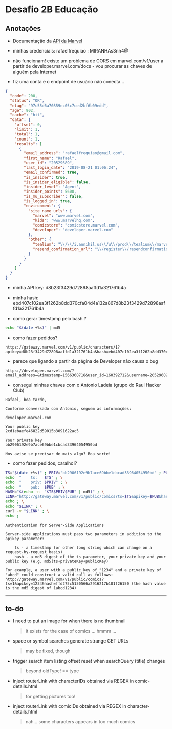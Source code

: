 # Desafio 2B Educação

## Anotações

- Documentação da [API da Marvel](https://developer.marvel.com/documentation/getting_started)

- minhas credenciais: rafaelfrequiao : MIRANHAs3nh4@

- não funcionam! existe um problema de CORS em marvel.com/v1/user a partir de developer.marvel.com/docs - vou procurar as chaves de alguém pela Internet

- fiz uma conta e o endpoint de usuário não conecta...

```json
{
  "code": 200,
  "status": "OK",
  "etag": "97c55d6a70859ec05c7ced2bf6b09edd",
  "age": 902,
  "cache": "hit",
  "data": {
    "offset": 0,
    "limit": 1,
    "total": 1,
    "count": 1,
    "results": [
      {
        "email_address": "rafaelfrequiao@gmail.com",
        "first_name": "Rafael",
        "user_id": "20529689",
        "last_login_date": "2019-08-21 01:06:24",
        "email_confirmed": true,
        "is_insider": true,
        "is_insider_eligible": false,
        "insider_level": "Agent",
        "insider_points": 5600,
        "is_mu_subscriber": false,
        "is_logged_in": true,
        "environment": {
          "site_name_urls": {
            "marvel": "www.marvel.com",
            "kids": "www.marvelhq.com",
            "comicstore": "comicstore.marvel.com",
            "developer": "developer.marvel.com"
          },
          "other": {
            "tealium": "\\/\\/i.annihil.us\\/u\\/prod\\/tealium\\/marvel_com\\/prod\\/utag.js",
            "resend_confirmation_url": "\\/register\\/resendconfirmation"
          }
        }
      }
    ]
  }
}
```

- minha API key: d8b23f3429d72898aaffd1a321761b4a

- minha hash: ebd407c102ea3f1262b8dd370cfa04d4a132a867d8b23f3429d72898aaffd1a321761b4a

- como gerar timestamp pelo bash ?

```bash
echo "$(date +%s)" | md5
```

- como fazer pedidos?

```none
https://gateway.marvel.com/v1/public/characters/1?apikey=d8b23f3429d72898aaffd1a321761b4a&hash=ebd407c102ea3f1262b8dd370cfa04d4a132a867d8b23f3429d72898aaffd1a321761b4a&ts=ee22d35c3eba0884efb5a07ce6343c68
```

- parece que ligando a partir da página de Developer não causa o bug

```none
https://developer.marvel.com/?email_address=&timestamp=1566368718&user_id=160392712&username=20529689&verified=1&sig=ea6c94cf302d877e958b024f3ee5ce12
```

- consegui minhas chaves com o Antonio Ladeia (grupo do Raul Hacker Club)

```none
Rafael, boa tarde,

Conforme conversado com Antonio, seguem as informações:

developer.marvel.com

Your public key
2cd1ebaefe46822d59015b3091622ac5

Your private key
bb2906192e9b7ace69bbe1cbcad33964054950bd

Nos avise se precisar de mais algo? Boa sorte!

```

- como fazer pedidos, caralho!?

```bash
TS="$(date +%s)" ; PRIV="bb2906192e9b7ace69bbe1cbcad33964054950bd" ; PUB="2cd1ebaefe46822d59015b3091622ac5" ; \
echo  "    ts:   $TS" ; \
echo  "    priv: $PRIV" ; \
echo  "    pub:  $PUB" ; \
HASH="$(echo -n  "$TS$PRIV$PUB" | md5)" ; \
LINK="http://gateway.marvel.com/v1/public/comics?ts=$TS&apikey=$PUB&hash=$HASH" ; \
echo ; \
echo "$LINK" ; \
curl -v "$LINK" ; \
echo ;
```

```none
Authentication for Server-Side Applications

Server-side applications must pass two parameters in addition to the apikey parameter:

    ts - a timestamp (or other long string which can change on a request-by-request basis)
    hash - a md5 digest of the ts parameter, your private key and your public key (e.g. md5(ts+privateKey+publicKey)

For example, a user with a public key of "1234" and a private key of "abcd" could construct a valid call as follows: http://gateway.marvel.com/v1/public/comics?ts=1&apikey=1234&hash=ffd275c5130566a2916217b101f26150 (the hash value is the md5 digest of 1abcd1234)
```

-----------------

## to-do

- I need to put an image for when there is no thumbnail
   > it exists for the case of comics ... hmmm ...

- space or symbol searches generate strange GET URLs
  > may be fixed, though

- trigger search item listing offset reset when searchQuery (title) changes
   > beyond oldType! == type

- inject routerLink with characterIDs obtained via REGEX in comic-details.html
  > for getting pictures too!

- inject routerLink with comicIDs obtained via REGEX in character-details.html
  > nah... some characters appears in too much comics

